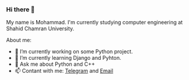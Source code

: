 ### Hi there 👋
My name is Mohammad. I'm currently studying computer engineering at Shahid Chamran University.


About me:

- 🔭 I’m currently working on some Python project.
- 🌱 I’m currently learning Django and Pyhton.
- 💬 Ask me about Python and C++
- 📫 Contant with me: [Telegram](https://telegram.me/MoYousefiPour) and [Email](mailto:moyousefipour79@gmail.com)
